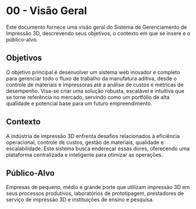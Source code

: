 # 00 - Visão Geral

Este documento fornece uma visão geral do Sistema de Gerenciamento de Impressão 3D, descrevendo seus objetivos, o contexto em que se insere e o público-alvo.

## Objetivos

O objetivo principal é desenvolver um sistema web inovador e completo para gerenciar todo o fluxo de trabalho da manufatura aditiva, desde o controle de materiais e impressoras até a análise de custos e métricas de desempenho. Visa-se criar uma solução robusta, escalável e intuitiva que se torne referência no mercado, servindo como um portfólio de alta qualidade e potencial base para um futuro empreendimento.

## Contexto

A indústria de impressão 3D enfrenta desafios relacionados à eficiência operacional, controle de custos, gestão de materiais, qualidade e escalabilidade. Este sistema busca endereçar essas dores, oferecendo uma plataforma centralizada e inteligente para otimizar as operações.

## Público-Alvo

Empresas de pequeno, médio e grande porte que utilizam impressão 3D em seus processos produtivos, laboratórios de prototipagem, prestadores de serviço de impressão 3D e instituições de ensino e pesquisa.

